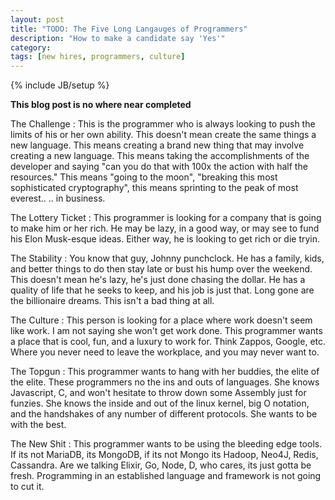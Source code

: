 ```yaml
---
layout: post
title: "TODO: The Five Long Langauges of Programmers"
description: "How to make a candidate say 'Yes'"
category: 
tags: [new hires, programmers, culture]
---
```

{% include JB/setup %}

__This blog post is no where near completed__

The Challenge
: This is the programmer who is always looking to push the limits of his or her
own ability. This doesn't mean create the same things a new language. This means
creating a brand new thing that may involve creating a new language. This means
taking the accomplishments of the developer and saying "can you do that with
100x the action with half the resources." This means "going to the moon",
"breaking this most sophisticated cryptography", this means sprinting to the peak
of most everest.. .. in business.

The Lottery Ticket
: This programmer is looking for a company that is going to make him or her
rich. He may be lazy, in a good way, or may see to fund his Elon Musk-esque
ideas. Either way, he is looking to get rich or die tryin.

The Stability
: You know that guy, Johnny punchclock. He has a family, kids, and better things
to do then stay late or bust his hump over the weekend. This doesn't mean he's
lazy, he's just done chasing the dollar. He has a quality of life that he seeks
to keep, and his job is just that. Long gone are the billionaire dreams. This
isn't a bad thing at all.

The Culture
: This person is looking for a place where work doesn't seem like work. I am not
saying she won't get work done. This programmer wants a place that is cool, fun,
and a luxury to work for. Think Zappos, Google, etc. Where you never need to
leave the workplace, and you may never want to.

The Topgun
: This programmer wants to hang with her buddies, the elite of the elite. These
programmers no the ins and outs of languages. She knows Javascript, C, and won't
hesitate to throw down some Assembly just for funzies. She knows the inside and
out of the linux kernel, big O notation, and the handshakes of any number of
different protocols. She wants to be with the best.

The New Shit
: This programmer wants to be using the bleeding edge tools. If its not MariaDB,
its MongoDB, if its not Mongo its Hadoop, Neo4J, Redis, Cassandra. Are we
talking Elixir, Go, Node, D, who cares, its just gotta be fresh. Programming in
an established language and framework is not going to cut it.
